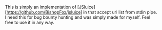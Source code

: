 This is simply an implementation of [JSluice][https://github.com/BishopFox/jsluice] in that accept url list from stdin pipe. I need this for bug bounty hunting and was simply made for myself. Feel free to use it in any way.


